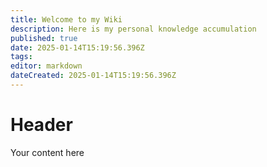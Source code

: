```yaml
---
title: Welcome to my Wiki
description: Here is my personal knowledge accumulation
published: true
date: 2025-01-14T15:19:56.396Z
tags: 
editor: markdown
dateCreated: 2025-01-14T15:19:56.396Z
---
```


# Header
Your content here